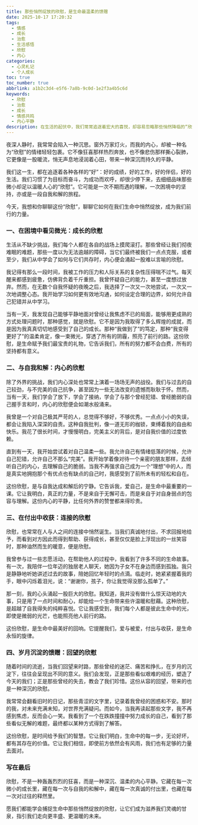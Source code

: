 ```yaml
---
title: 那些悄然绽放的欣慰，是生命最温柔的馈赠
date: 2025-10-17 17:20:32
tags:
  - 情感
  - 成长
  - 治愈
  - 生活感悟
  - 欣慰
  - 内心
categories:
  - 心灵札记
  - 个人成长
toc: true
toc_number: true
abbrlink: a1b2c3d4-e5f6-7a8b-9c0d-1e2f3a4b5c6d
keywords:
  - 欣慰
  - 治愈
  - 成长
  - 情感共鸣
  - 内心平静
description: 在生活的起伏中，我们常常追逐着宏大的喜悦，却容易忽略那些悄然降临的“欣慰”。它不是轰轰烈烈的狂喜，而是一种深沉、温柔的内心平静，是看见希望、感受成长、与自我和解后的暖流。这篇文章将带你走进欣慰的深处，感受它如何滋养我们的灵魂，成为生命中最珍贵的馈赠。
---
```


夜深人静时，我常常会陷入一种沉思。窗外万家灯火，而我的内心，却被一种名为“欣慰”的情绪轻轻包裹。它不像狂喜那样热烈奔放，也不像悲伤那样撕心裂肺，它更像是一股暖流，悄无声息地浸润着心田，带来一种深沉而持久的平静。

我们这一生，都在追逐着各种各样的“好”：好的成绩，好的工作，好的伴侣，好的生活。我们习惯了为目标而奋斗，为成功而欢呼，却很少停下来，去细细品味那些微小却足以温暖人心的“欣慰”。它可能是一次不期而遇的理解，一次困境中的坚持，亦或是一段自我和解的旅程。

今天，我想和你聊聊这份“欣慰”，聊聊它如何在我们生命中悄然绽放，成为我们前行的力量。

### 一、在困境中看见微光：成长的欣慰

生活从不缺少挑战，我们每个人都在各自的战场上摸爬滚打。那些曾经让我们彻夜难眠的难题，那些一度以为无法逾越的障碍，当它们最终被我们一点点克服，或者至少，我们从中学会了如何与它们共存时，内心便会涌起一股难以言喻的欣慰。

我记得有那么一段时间，我被工作的压力和人际关系的复杂性压得喘不过气。每天醒来都感到疲惫，仿佛背负着千斤重担。我曾怀疑自己的能力，甚至一度想过放弃。然而，在无数个自我怀疑的夜晚之后，我选择了一次又一次地尝试，一次又一次地调整心态。我开始学习如何更有效地沟通，如何设定合理的边界，如何允许自己犯错并从中学习。

当有一天，我发现自己能够平静地面对曾经让我焦虑不已的局面，能够用更成熟的方式处理问题时，那种感觉，就是欣慰。它不是因为我取得了多么辉煌的成就，而是因为我真真切切地感受到了自己的成长。那种“我做到了”的笃定，那种“我变得更好了”的温柔肯定，像一束微光，穿透了所有的阴霾，照亮了前行的路。这份欣慰，是生命赋予我们最宝贵的礼物，它告诉我们，所有的努力都不会白费，所有的坚持都有意义。

### 二、与自我和解：内心的欣慰

除了外界的挑战，我们内心深处也常常上演着一场场无声的战役。我们与过去的自己较劲，与不完美的自己抗争，甚至因为一些无法改变的遗憾而耿耿于怀。然而，当有一天，我们学会了放下，学会了接纳，学会了与那个曾经犯错、曾经脆弱的自己握手言和时，内心的欣慰便会如潮水般涌来。

我曾是一个对自己极其严苛的人，总觉得不够好，不够优秀。一点点小小的失误，都会让我陷入深深的自责。这种自我批判，像一道无形的枷锁，束缚着我的自由和快乐。我花了很长时间，才慢慢明白，完美主义的背后，是对自我价值的过度依赖。

直到有一天，我开始尝试着对自己温柔一些。我允许自己有情绪低落的时候，允许自己犯错，允许自己不那么“完美”。我开始学着像对待一个亲密的朋友那样，去倾听自己的内心，去理解自己的脆弱。当我不再强求自己成为一个“理想”中的人，而是真实地拥抱那个有优点也有缺点的自己时，我感受到了前所未有的轻松和自在。

这份欣慰，是与自我达成和解后的宁静。它告诉我，爱自己，是生命中最重要的一课。它让我明白，真正的力量，不是来自于无懈可击，而是来自于对自身弱点的包容与理解。这份内心的平静，比任何外界的赞誉都来得珍贵。

### 三、在付出中收获：连接的欣慰

欣慰，也常常在人与人之间的连接中悄然诞生。当我们真诚地付出，不求回报地给予，而看到对方因此而得到帮助、获得成长，甚至仅仅是脸上浮现出的一丝笑容时，那种油然而生的暖意，便是欣慰。

我曾参与过一些志愿活动，在帮助他人的过程中，我看到了许多不同的生命故事。有一次，我陪伴一位年迈的独居老人聊天，她因为子女不在身边而感到孤独。我只是静静地听她讲述过去的故事，陪她回忆年轻时的点滴。临走时，她紧紧握着我的手，眼中闪烁着泪光，说：“谢谢你，孩子，你让我觉得没那么孤单了。”

那一刻，我的心头涌起一股巨大的欣慰。我知道，我并没有做什么惊天动地的大事，只是用了一点时间和耐心，却能给一个生命带来些许温暖和慰藉。这种欣慰，是超越了自我得失的纯粹喜悦。它让我感受到，我们每个人都是彼此生命中的光，即使是微弱的光芒，也能照亮他人前行的路。

这份欣慰，是生命中最美好的回响。它提醒我们，爱与被爱，付出与收获，是生命永恒的旋律。

### 四、岁月沉淀的馈赠：回望的欣慰

随着时间的流逝，当我们回望来时路，那些曾经的迷茫、痛苦和挣扎，在岁月的沉淀下，往往会呈现出不同的意义。我们会发现，正是那些看似艰难的经历，塑造了今天的我们；正是那些曾经的失去，教会了我们珍惜。这份从容的回望，带来的也是一种深沉的欣慰。

我常常会翻看旧时的日记，那些青涩的文字里，记录着我曾经的困惑和不安。那时的我，对未来充满未知，对世界充满疑问。而如今，当我再读起那些文字，我不再感到焦虑，反而会心一笑。我看到了一个在跌跌撞撞中努力成长的自己，看到了那些看似无解的难题，最终都以某种方式得到了解答。

这份欣慰，是时间给予我们的智慧。它让我们明白，生命中的每一步，无论好坏，都有其存在的价值。它让我们相信，即使前方依然会有风雨，我们也有足够的力量去面对。

### 写在最后

欣慰，不是一种轰轰烈烈的狂喜，而是一种深沉、温柔的内心平静。它藏在每一次微小的成长里，藏在每一次与自我的和解中，藏在每一次真诚的付出里，也藏在每一次对过往的释然里。

愿我们都能学会捕捉生命中那些悄然绽放的欣慰，让它们成为滋养我们灵魂的甘泉，指引我们走向更丰盛、更温暖的未来。
